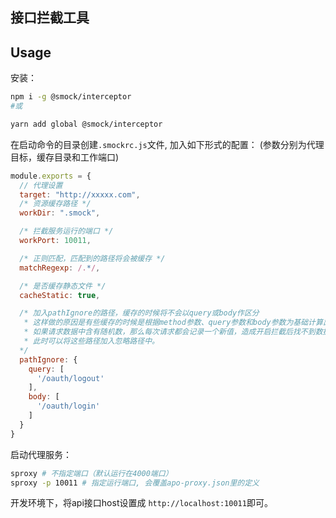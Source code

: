 接口拦截工具
---

## Usage

安装：
```bash
npm i -g @smock/interceptor
#或

yarn add global @smock/interceptor
```

在启动命令的目录创建`.smockrc.js`文件, 加入如下形式的配置：
(参数分别为代理目标，缓存目录和工作端口)
```js
module.exports = {
  // 代理设置
  target: "http://xxxxx.com",
  /* 资源缓存路径 */
  workDir: ".smock",

  /* 拦截服务运行的端口 */
  workPort: 10011,

  /* 正则匹配，匹配到的路径将会被缓存 */
  matchRegexp: /.*/,

  /* 是否缓存静态文件 */
  cacheStatic: true,

  /* 加入pathIgnore的路径，缓存的时候将不会以query或body作区分
   * 这样做的原因是有些缓存的时候是根据method参数、query参数和body参数为基础计算出来的哈希值
   * 如果请求数据中含有随机数，那么每次请求都会记录一个新值，造成开启拦截后找不到数据的情况
   * 此时可以将这些路径加入忽略路径中。
  */
  pathIgnore: {
    query: [
      '/oauth/logout'
    ],
    body: [
      '/oauth/login'
    ]
  }
}
```

启动代理服务：
```bash
sproxy # 不指定端口（默认运行在4000端口）
sproxy -p 10011 # 指定运行端口, 会覆盖apo-proxy.json里的定义
```

开发环境下，将api接口host设置成 `http://localhost:10011`即可。